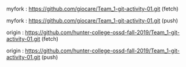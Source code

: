 myfork  : https://github.com/giocare/Team_1-git-activity-01.git (fetch)

myfork  : https://github.com/giocare/Team_1-git-activity-01.git (push)

origin  : https://github.com/hunter-college-ossd-fall-2019/Team_1-git-activity-01.git (fetch)

origin  : https://github.com/hunter-college-ossd-fall-2019/Team_1-git-activity-01.git (push)